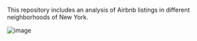This repository includes an analysis of Airbnb listings in different neighborhoods of New York.

![image](https://github.com/user-attachments/assets/6b60e6ab-4444-4e19-a3d9-7ff1e47de233)

